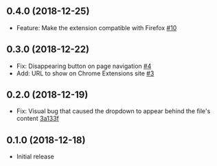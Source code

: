 ## 0.4.0 (2018-12-25)

* Feature: Make the extension compatible with Firefox [#10](https://github.com/dzhavat/potential-changes-for-github/pull/10)

## 0.3.0 (2018-12-22)

* Fix: Disappearing button on page navigation [#4](https://github.com/dzhavat/potential-changes-for-github/pull/4)
* Add: URL to show on Chrome Extensions site [#3](https://github.com/dzhavat/potential-changes-for-github/pull/3)

## 0.2.0 (2018-12-19)

* Fix: Visual bug that caused the dropdown to appear behind the file's content [3a133f](https://github.com/dzhavat/potential-changes-for-github/commit/3a133f4f9fc58c217330466444c0a5da1759e1e5)

## 0.1.0 (2018-12-18)

* Initial release
